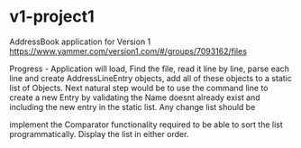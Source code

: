 # v1-project1
AddressBook application for Version 1
https://www.yammer.com/version1.com/#/groups/7093162/files

Progress - Application will load, Find the file, read it line by line, parse each line and create AddressLineEntry objects, add all of these objects to a static list of Objects.
Next natural step would be to use the command line to create a new Entry by validating the Name doesnt already exist and including the new entry in the static list. Any change list should be 

implement the Comparator functionality required to be able to sort the list programmatically. Display the list in either order.   
